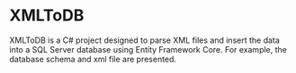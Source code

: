 # XMLToDB
XMLToDB is a C# project designed to parse XML files and insert the data into a SQL Server database using Entity Framework Core. For example, the database schema and xml file are presented.
